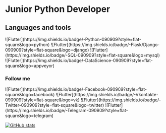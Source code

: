 <h1>Junior Python Developer</h1>

<h2>Languages and tools</h2>
![Flutter](https://img.shields.io/badge/-Python-090909?style=flat-square&logo=python)
![Flutter](https://img.shields.io/badge/-Flask/Django-090909?style=flat-square&logo=django)
![Flutter](https://img.shields.io/badge/-SQL-090909?style=flat-square&logo=mysql)
![Flutter](https://img.shields.io/badge/-DataScience-090909?style=flat-square&logo=appveyor)

<h3>Follow me</h3>
![Flutter](https://img.shields.io/badge/-Facebook-090909?style=flat-square&logo=facebook)
![Flutter](https://img.shields.io/badge/-Vkontakte-090909?style=flat-square&logo=vk)
![Flutter](https://img.shields.io/badge/-Twitter-090909?style=flat-square&logo=twitter)
![Flutter](https://img.shields.io/badge/-Telegram-090909?style=flat-square&logo=telegram)

[![GitHub stats](https://github-readme-stats.vercel.app/api?username=Puzyrinwrk&show_icons=true)](https://github.com/Puzyrinwrk/github-readme-stats)
